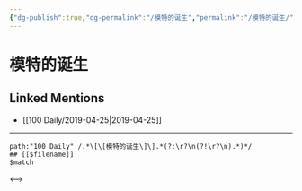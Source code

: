```yaml
---
{"dg-publish":true,"dg-permalink":"/模特的诞生","permalink":"/模特的诞生/","created":"2023-03-19T20:23:37.711+08:00","updated":"2023-03-19T20:23:38.632+08:00"}
---
```


# 模特的诞生

## Linked Mentions
- [[100 Daily/2019-04-25\|2019-04-25]]


---

```expander
path:"100 Daily" /.*\[\[模特的诞生\]\].*(?:\r?\n(?!\r?\n).*)*/
## [[$filename]]
$match
```

<-->